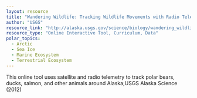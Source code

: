```yaml
---
layout: resource
title: "Wandering Wildlife: Tracking Wildlife Movements with Radio Telemetry "
author: "USGS"
resource_link: "http://alaska.usgs.gov/science/biology/wandering_wildlife/"
resource_type: "Online Interactive Tool, Curriculum, Data"
polar_topics:
  - Arctic
  - Sea Ice
  - Marine Ecosystem
  - Terrestrial Ecosystem
---
```


This online tool uses satellite and radio telemetry to track polar bears, ducks, salmon, and other animals around Alaska;USGS Alaska Science (2012)
